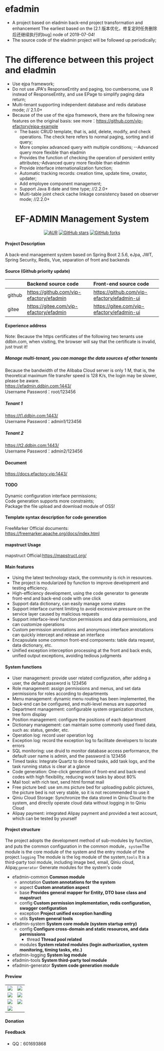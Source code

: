 # efadmin
- A project based on eladmin back-end project transformation and enhancement
    The earliest based on the [2.1 版本优化，修复定时任务删除后还继续执行的bug] node of 2019-07-04!
- The source code of the eladmin project will be followed up periodically;

# The difference between this project and eladmin
- Use ejpa framework;
- Do not use JPA's ResponseEntity and paging, too cumbersome, use R instead of ResponseEntity, and use EPage to simplify paging data return;
- Multi-tenant supporting independent database and redis database mode;  // 2.1.0+
- Because of the use of the ejpa framework, there are the following new features on the original basis: see more：https://github.com/vip-efactory/ejpa-example
    - The basic CRUD template, that is, add, delete, modify, and check operations. The check here refers to normal paging, sorting and id query;
    - More complex advanced query with multiple conditions; --Advanced query more flexible than eladmin
    - Provides the function of checking the operation of persistent entity attributes;-Advanced query more flexible than eladmin
    - Provide interface internationalization function;
    - Automatic tracking records: creation time, update time, creator, updater;
    - Add employee component management;
    - Support Java 8 date and time type;   //2.2.0+  
    - Multi-table joint check cache linkage consistency based on observer mode; //2.2.0+  

<h1 style="text-align: center">EF-ADMIN Management System</h1>
<div style="text-align: center">

[![AUR](https://img.shields.io/badge/license-Apache%20License%202.0-blue.svg)](https://github.com/vip-efactory/efadmin/blob/master/LICENSE)
[![GitHub stars](https://img.shields.io/github/stars/vip-efactory/efadmin.svg?style=social&label=Stars)](https://github.com/vip-efactory/efadmin)
[![GitHub forks](https://img.shields.io/github/forks/vip-efactory/efadmin.svg?style=social&label=Fork)](https://github.com/vip-efactory/efadmin)

</div>

#### Project Description
A back-end management system based on Spring Boot 2.5.6, eJpa, JWT, Spring Security, Redis, Vue, separation of front and backends

#### Source (Github priority update)

|        | Backend source code                                 | Front-end source code                                    |
|:-------|:----------------------------------------|:-------------------------------------------|
| github | https://github.com/vip-efactory/efadmin | https://github.com/vip-efactory/efadmin-ui |
| gitee  | https://gitee.com/vip-efactory/efadmin  | https://gitee.com/vip-efactory/efadmin-ui  |

#### Experience address
Note: Because the https certificates of the following two tenants use ddbin.com, when visiting, the browser will say that the certificate is invalid, just trust it!  
##### Manage multi-tenant, you can manage the data sources of other tenants  
Because the bandwidth of the Alibaba Cloud server is only 1 M, that is, the theoretical maximum file transfer speed is 128 K/s, the login may be slower, please be aware.  
<https://efadmin.ddbin.com:1443/>  
Username Password：root/123456
##### Tenant 1
<https://t1.ddbin.com:1443/>  
Username Password：admin1/123456
##### Tenant 2
<https://t2.ddbin.com:1443/>  
Username Password：admin2/123456

#### Document
<https://docs.efactory.vip:1443/>

#### TODO
Dynamic configuration interface permissions;  
Code generation supports more constraints;  
Package the file upload and download module of OSS!  

#### Template syntax description for code generation   
FreeMarker Official documents:  
https://freemarker.apache.org/docs/index.html 

#### mapstruct Usage
mapstruct Official:https://mapstruct.org/

#### Main features
- Using the latest technology stack, the community is rich in resources.
- The project is modularized by function to improve development and testing efficiency.
- High-efficiency development, using the code generator to generate front-end and back-end code with one click
- Support data dictionary, can easily manage some states
- Support interface current limiting to avoid excessive pressure on the service layer caused by malicious requests
- Support interface-level function permissions and data permissions, and can customize operations
- Custom permission annotations and anonymous interface annotations can quickly intercept and release an interface
- Encapsulate some common front-end components: table data request, data dictionary, etc.
- Unified exception interception processing at the front and back ends, unified output exceptions, avoiding tedious judgments
####  System functions
- User management: provide user related configuration, after adding a user, the default password is 123456
- Role management: assign permissions and menus, and set data permissions for roles according to departments
- Menu management: dynamic menu routing has been implemented, the back-end can be configured, and multi-level menus are supported
- Department management: configurable system organization structure, tree form display
- Position management: configure the positions of each department
- Dictionary management: can maintain some commonly used fixed data, such as: status, gender, etc.
- Operation log: record user operation log
- Exception log: record the exception log to facilitate developers to locate errors
- SQL monitoring: use druid to monitor database access performance, the default user name is admin, and the password is 123456
- Timed tasks: Integrate Quartz to do timed tasks, add task logs, and the task running status is clear at a glance
- Code generation: One-click generation of front-end and back-end codes with high flexibility, reducing work tasks by about 80%
- Mail tool: with rich text, send html format mail
- Free picture bed: use sm.ms picture bed for uploading public pictures, the picture bed is not very stable, so it is not recommended to use it
- Qiniu Cloud Storage: Synchronize the data stored in Qiniu Cloud to the system, and directly operate cloud data without logging in to Qiniu Cloud
- Alipay payment: integrated Alipay payment and provided a test account, which can be tested by yourself

#### Project structure
The project adopts the development method of sub-modules by function, and puts the common configuration in the common module，```system```The module is the core module of the system and the entry module of the project.```logging``` The module is the log module of the system,```tools``` It is a third-party tool module, including image bed, email, Qiniu cloud, Alipay,```generator``` Generate modules for the system's code

- efadmin-common **Common module**
    - annotation **Custom annotations for the system**
    - aspect **Custom annotation aspect**
    - base **Provides general mapper for Entity, DTO base class and mapstruct**
    - config **Custom permission implementation, redis configuration, swagger configuration**
    - exception **Project unified exception handling**
    - utils **System general tools**
- efadmin-system **System core module (system startup entry)**
	- config **Configure cross-domain and static resources, and data permissions**
	    - thread **Thread pool related**
	- modules **System related modules (login authorization, system monitoring, timing tasks, etc.)**
- efadmin-logging **System log module**
- efadmin-tools **System third-party tool module**
- efadmin-generator **System code generation module**
    

#### Preview
<table>
    <tr>
        <td><img src="https://i.loli.net/2019/05/18/5cdf77fa8144d68788.png"/></td>
        <td><img src="https://i.loli.net/2019/05/18/5cdf7763993e361778.png"/></td>
    </tr>
    <tr>
        <td><img src="https://i.loli.net/2019/05/18/5cdf7763971d453615.png"/></td>
        <td><img src="https://i.loli.net/2019/05/18/5cdf77632e85a60423.png"/></td>
    </tr>
    <tr>
        <td><img src="https://i.loli.net/2019/05/18/5cdf77632b4b090165.png"/></td>
        <td><img src="https://i.loli.net/2019/05/18/5cdf77639929277783.png"/></td>
    </tr>
    <tr>   
 <td><img src="https://i.loli.net/2019/05/18/5cdf78969adc389599.png"/></td>
    </tr>
</table>

#### Donation


#### Feedback
- QQ：601693868



